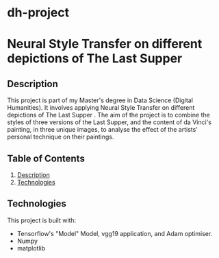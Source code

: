 # dh-project
# Neural Style Transfer on different depictions of The Last Supper
## Description
This project is part of my Master's degree in Data Science (Digital Humanities). It involves applying Neural Style Transfer on different depictions of The Last Supper . The aim of the project is to combine the styles of three versions of the Last Supper, and the content of da Vinci's painting, in three unique images, to analyse the effect of the artists' personal technique on their paintings.
## Table of Contents
1. [Description](#description)
2. [Technologies](#technologies)

## Technologies
This project is built with:
- Tensorflow's "Model" Model, vgg19 application, and Adam optimiser.
- Numpy
- matplotlib
